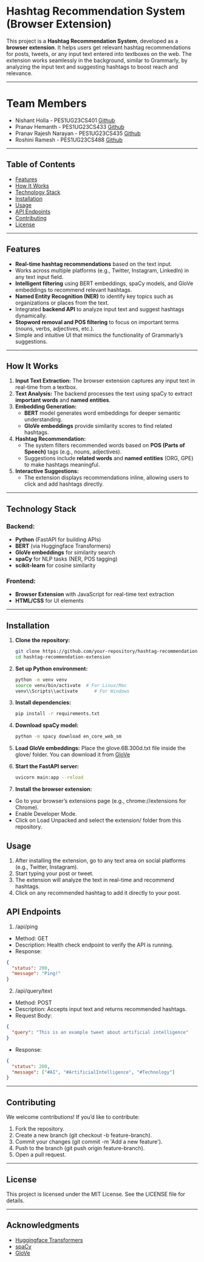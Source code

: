 # Hashtag Recommendation System (Browser Extension)

This project is a **Hashtag Recommendation System**, developed as a **browser extension**. It helps users get relevant hashtag recommendations for posts, tweets, or any input text entered into textboxes on the web. The extension works seamlessly in the background, similar to Grammarly, by analyzing the input text and suggesting hashtags to boost reach and relevance.

---

# Team Members

- Nishant Holla - PES1UG23CS401 [Github](https://github.com/nishantHolla)
- Pranav Hemanth - PES1UG23CS433 [Github](https://github.com/Pranavh-2004)
- Pranav Rajesh Narayan - PES1UG23CS435 [Github](https://github.com/prxnav2005)
- Roshini Ramesh - PES1UG23CS488 [Github](https://github.com/roshr22)

---

## Table of Contents

- [Features](#features)
- [How It Works](#how-it-works)
- [Technology Stack](#technology-stack)
- [Installation](#installation)
- [Usage](#usage)
- [API Endpoints](#api-endpoints)
- [Contributing](#contributing)
- [License](#license)

---

## Features

- **Real-time hashtag recommendations** based on the text input.
- Works across multiple platforms (e.g., Twitter, Instagram, LinkedIn) in any text input field.
- **Intelligent filtering** using BERT embeddings, spaCy models, and GloVe embeddings to recommend relevant hashtags.
- **Named Entity Recognition (NER)** to identify key topics such as organizations or places from the text.
- Integrated **backend API** to analyze input text and suggest hashtags dynamically.
- **Stopword removal and POS filtering** to focus on important terms (nouns, verbs, adjectives, etc.).
- Simple and intuitive UI that mimics the functionality of Grammarly’s suggestions.

---

## How It Works

1. **Input Text Extraction:** The browser extension captures any input text in real-time from a textbox.
2. **Text Analysis:** The backend processes the text using spaCy to extract **important words** and **named entities**.
3. **Embedding Generation:**
   - **BERT** model generates word embeddings for deeper semantic understanding.
   - **GloVe embeddings** provide similarity scores to find related hashtags.
4. **Hashtag Recommendation:**
   - The system filters recommended words based on **POS (Parts of Speech)** tags (e.g., nouns, adjectives).
   - Suggestions include **related words** and **named entities** (ORG, GPE) to make hashtags meaningful.
5. **Interactive Suggestions:**
   - The extension displays recommendations inline, allowing users to click and add hashtags directly.

---

## Technology Stack

### Backend:

- **Python** (FastAPI for building APIs)
- **BERT** (via Huggingface Transformers)
- **GloVe embeddings** for similarity search
- **spaCy** for NLP tasks (NER, POS tagging)
- **scikit-learn** for cosine similarity

### Frontend:

- **Browser Extension** with JavaScript for real-time text extraction
- **HTML/CSS** for UI elements

---

## Installation

1. **Clone the repository:**

   ```bash
   git clone https://github.com/your-repository/hashtag-recommendation-extension.git
   cd hashtag-recommendation-extension
   ```

2. **Set up Python environment:**

   ```bash
   python -m venv venv
   source venv/bin/activate  # For Linux/Mac
   venv\\Scripts\\activate      # For Windows
   ```

3. **Install dependencies:**

   ```bash
   pip install -r requirements.txt
   ```

4. **Download spaCy model:**

   ```bash
   python -m spacy download en_core_web_sm
   ```

5. **Load GloVe embeddings:**
   Place the glove.6B.300d.txt file inside the glove/ folder. You can download it from [GloVe](https://nlp.stanford.edu/projects/glove/)

6. **Start the FastAPI server:**

   ```bash
   uvicorn main:app --reload
   ```

7. **Install the browser extension:**

- Go to your browser’s extensions page (e.g., chrome://extensions for Chrome).
- Enable Developer Mode.
- Click on Load Unpacked and select the extension/ folder from this repository.

## Usage

1. After installing the extension, go to any text area on social platforms (e.g., Twitter, Instagram).
2. Start typing your post or tweet.
3. The extension will analyze the text in real-time and recommend hashtags.
4. Click on any recommended hashtag to add it directly to your post.

## API Endpoints

1. /api/ping

- Method: GET
- Description: Health check endpoint to verify the API is running.
- Response:

```json
{
  "status": 200,
  "message": "Ping!"
}
```

2. /api/query/text

- Method: POST
- Description: Accepts input text and returns recommended hashtags.
- Request Body:

```json
{
  "query": "This is an example tweet about artificial intelligence"
}
```

- Response:

```json
{
  "status": 200,
  "message": ["#AI", "#ArtificialIntelligence", "#Technology"]
}
```

---

## Contributing

We welcome contributions! If you’d like to contribute:

1. Fork the repository.
2. Create a new branch (git checkout -b feature-branch).
3. Commit your changes (git commit -m 'Add a new feature').
4. Push to the branch (git push origin feature-branch).
5. Open a pull request.

---

## License

This project is licensed under the MIT License. See the LICENSE file for details.

---

## Acknowledgments

- [Huggingface Transformers](https://huggingface.co/docs/transformers/index)
- [spaCy](https://spacy.io/)
- [GloVe](https://nlp.stanford.edu/projects/glove/)
